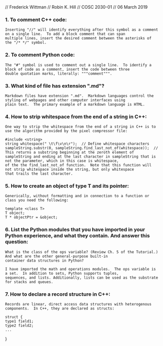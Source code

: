// Frederick Wittman
// Robin K. Hill
// COSC 2030-01
// 06 March 2019

### 1.  To comment C++ code:

    Inserting "//" will identify everything after this symbol as a comment on a single line.  To add a block comment that can span
    multiple lines, insert the desired comment between the asterisks of the "/* */" symbol.
    
### 2.  To comment Python code:

    The "#" symbol is used to comment out a single line.  To identify a block of code as a comment, insert the code between three
    double quotation marks, literally: """comment""".
    
### 3.  What kind of file has extension ".md"?

    Markdown files have extension ".md".  Markdown languages control the styling of webpages and other computer interfaces using
    plain text.  The primary example of a markdown language is HTML.
    
### 4.  How to strip whitespace from the end of a string in C++:
    
    One way to strip the whitespace from the end of a string in C++ is to use the algorithm provided by the pixel compressor file:
    
    #include <string>
    string whitespace(" \t\f\v\n\r");  // Define whitespace characters
    sampleString.substr(0, sampleString.find_last_not_of(whitespace));  // This returns a substring beginning at the zeroth element of 
    sampleString and ending at the last character in sampleString that is not the parameter, which in this case is whitespace,
    of the the find_last_not_of function.  Note that this function will not strip whitespace inside the string, but only whitespace
    that trails the last character.

### 5.  How to create an object of type T and its pointer:

    Generically, without formatting and in connection to a function or class you need the following:

    template <class T>
    T object;
    T * objectPtr = &object;
    
### 6.  List the Python modules that you have imported in your Python experience, and what they contain. And answer this question:
    What is the class of the ops variable? (Review Ch. 5 of the Tutorial.) And what are the other general-purpose built-in 
    container data structures in Python?
    
    I have imported the math and operations modules.  The ops variable is a set.  In addition to sets, Python supports tuples,
    sequences, and lists. Additionally, lists can be used as the substrate for stacks and queues.

### 7.  How to declare a record structure in C++:

    Records are linear, direct access data structures with heterogenous components.  In C++, they are declared as structs:

    struct {
    type1 field1; 
    type2 field2;
    ...
}
